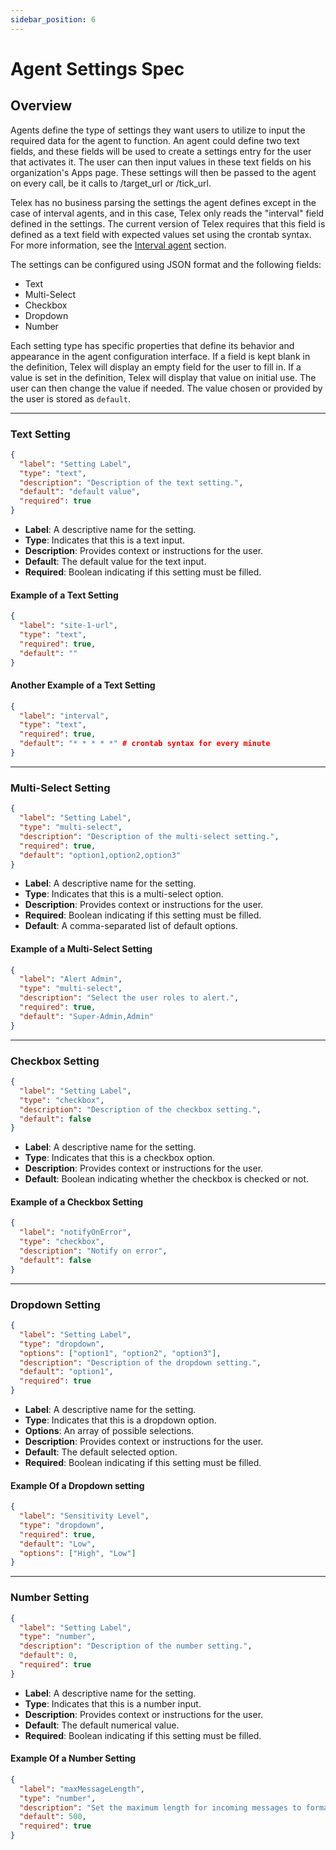 ```yaml
---
sidebar_position: 6
---
```


# Agent Settings Spec

## Overview

Agents define the type of settings they want users to utilize to input the required data for the agent to function. An agent could define two text fields, and these fields will be used to create a settings entry for the user that activates it. The user can then input values in these text fields on his organization's Apps page. These settings will then be passed to the agent on every call, be it calls to /target_url or /tick_url.

Telex has no business parsing the settings the agent defines except in the case of interval agents, and in this case, Telex only reads the "interval" field defined in the settings. The current version of Telex requires that this field is defined as a text field with expected values set using the crontab syntax. For more information, see the [Interval agent](/docs/Integrations/intro#interval-integrations) section.

The settings can be configured using JSON format and the following fields:

- Text
- Multi-Select
- Checkbox
- Dropdown
- Number

Each setting type has specific properties that define its behavior and appearance in the agent configuration interface. If a field is kept blank in the definition, Telex will display an empty field for the user to fill in. If a value is set in the definition, Telex will display that value on initial use. The user can then change the value if needed. The value chosen or provided by the user is stored as `default`.

---

### Text Setting

```json
{
  "label": "Setting Label",
  "type": "text",
  "description": "Description of the text setting.",
  "default": "default value",
  "required": true
}
```

- **Label**: A descriptive name for the setting.
- **Type**: Indicates that this is a text input.
- **Description**: Provides context or instructions for the user.
- **Default**: The default value for the text input.
- **Required**: Boolean indicating if this setting must be filled.

#### Example of a Text Setting

```json
{
  "label": "site-1-url",
  "type": "text",
  "required": true,
  "default": ""
}
```

#### Another Example of a Text Setting

```json
{
  "label": "interval",
  "type": "text",
  "required": true,
  "default": "* * * * *" # crontab syntax for every minute
}
```

---

### Multi-Select Setting

```json
{
  "label": "Setting Label",
  "type": "multi-select",
  "description": "Description of the multi-select setting.",
  "required": true,
  "default": "option1,option2,option3"
}
```

- **Label**: A descriptive name for the setting.
- **Type**: Indicates that this is a multi-select option.
- **Description**: Provides context or instructions for the user.
- **Required**: Boolean indicating if this setting must be filled.
- **Default**: A comma-separated list of default options.

#### Example of a Multi-Select Setting

```json
{
  "label": "Alert Admin",
  "type": "multi-select",
  "description": "Select the user roles to alert.",
  "required": true,
  "default": "Super-Admin,Admin"
}
```

---

### Checkbox Setting

```json
{
  "label": "Setting Label",
  "type": "checkbox",
  "description": "Description of the checkbox setting.",
  "default": false
}
```

- **Label**: A descriptive name for the setting.
- **Type**: Indicates that this is a checkbox option.
- **Description**: Provides context or instructions for the user.
- **Default**: Boolean indicating whether the checkbox is checked or not.

#### Example of a Checkbox Setting

```json
{
  "label": "notifyOnError",
  "type": "checkbox",
  "description": "Notify on error",
  "default": false
}
```

---

### Dropdown Setting

```json
{
  "label": "Setting Label",
  "type": "dropdown",
  "options": ["option1", "option2", "option3"],
  "description": "Description of the dropdown setting.",
  "default": "option1",
  "required": true
}
```

- **Label**: A descriptive name for the setting.
- **Type**: Indicates that this is a dropdown option.
- **Options**: An array of possible selections.
- **Description**: Provides context or instructions for the user.
- **Default**: The default selected option.
- **Required**: Boolean indicating if this setting must be filled.

#### Example Of a Dropdown setting

```json
{
  "label": "Sensitivity Level",
  "type": "dropdown",
  "required": true,
  "default": "Low",
  "options": ["High", "Low"]
}
```

---

### Number Setting

```json
{
  "label": "Setting Label",
  "type": "number",
  "description": "Description of the number setting.",
  "default": 0,
  "required": true
}
```

- **Label**: A descriptive name for the setting.
- **Type**: Indicates that this is a number input.
- **Description**: Provides context or instructions for the user.
- **Default**: The default numerical value.
- **Required**: Boolean indicating if this setting must be filled.

#### Example Of a Number Setting

```json
{
  "label": "maxMessageLength",
  "type": "number",
  "description": "Set the maximum length for incoming messages to format.",
  "default": 500,
  "required": true
}
```
